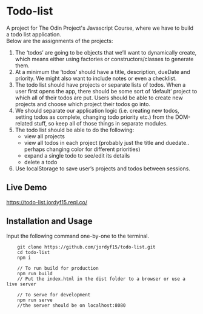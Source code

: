 # Todo-list
A project for The Odin Project's Javascript Course, where we have to build a todo list application.  
Below are the assignments of the projects:  
1. The ‘todos’ are going to be objects that we’ll want to dynamically create, which means either using factories or constructors/classes to generate them.
2. At a minimum the ‘todos’ should have a title, description, dueDate and priority. We might also want to include notes or even a checklist.
3. The todo list should have projects or separate lists of todos. When a user first opens the app, there should be some sort of ‘default’ project to which all of their todos are put. Users should be able to create new projects and choose which project their todos go into.
4. We should separate our application logic (i.e. creating new todos, setting todos as complete, changing todo priority etc.) from the DOM-related stuff, so keep all of those things in separate modules.
5. The todo list should be able to do the following:
    - view all projects
    - view all todos in each project (probably just the title and duedate.. perhaps changing color for different priorities)
    - expand a single todo to see/edit its details
    - delete a todo
6. Use localStorage to save user’s projects and todos between sessions.

## Live Demo
https://todo-list.jordyf15.repl.co/

## Installation and Usage
Input the following command one-by-one to the terminal.
```
    git clone https://github.com/jordyf15/todo-list.git
    cd todo-list
    npm i

    // To run build for production
    npm run build
    // Put the index.html in the dist folder to a browser or use a live server
    
    // To serve for development
    npm run serve
    //the server should be on localhost:8080
```
